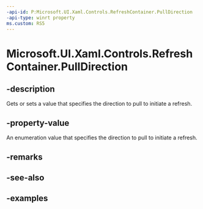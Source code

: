 ```yaml
---
-api-id: P:Microsoft.UI.Xaml.Controls.RefreshContainer.PullDirection
-api-type: winrt property
ms.custom: RS5
---
```

<!-- Property syntax.
public RefreshPullDirection PullDirection { get;  set; }
-->

# Microsoft.UI.Xaml.Controls.RefreshContainer.PullDirection


## -description

Gets or sets a value that specifies the direction to pull to initiate a refresh.


## -property-value

An enumeration value that specifies the direction to pull to initiate a refresh.


## -remarks


## -see-also


## -examples


